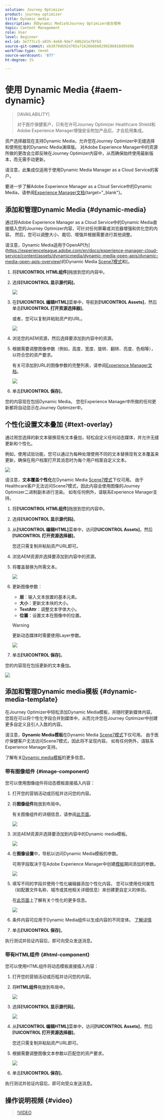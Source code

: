 ```yaml
---
solution: Journey Optimizer
product: journey optimizer
title: Dynamic media
description: 将Dynamic Media与Journey Optimizer结合使用
topic: Content Management
role: User
level: Beginner
exl-id: 3e777cc5-a935-4e68-9de7-60b241e78f63
source-git-commit: eb3879db92d765a71626b6b68299286818d9569b
workflow-type: tm+mt
source-wordcount: '877'
ht-degree: 1%

---
```


# 使用 Dynamic Media {#aem-dynamic}

>[!AVAILABILITY]
>
> 对于医疗保健客户，只有在许可Journey Optimizer Healthcare Shield和Adobe Experience Manager增强安全附加产品后，才会启用集成。

资产选择器现在支持Dynamic Media，允许您在Journey Optimizer中无缝选择和使用批准的Dynamic Media演绎版。 对Adobe Experience Manager中的资源所做的更改会立即反映在Journey Optimizer内容中，从而确保始终使用最新版本，而无需手动更新。

请注意，此集成仅适用于使用Dynamic Media Manager as a Cloud Service的客户。

要进一步了解Adobe Experience Manager as a Cloud Service中的Dynamic Media，请参阅[Experience Manager文档](https://experienceleague.adobe.com/en/docs/experience-manager-cloud-service/content/assets/dynamicmedia/dynamic-media){target="_blank"}。

## 添加和管理Dynamic Media {#dynamic-media}

通过将Adobe Experience Manager as a Cloud Service中的Dynamic Media直接插入您的Journey Optimizer内容，可针对任何屏幕或浏览器增强和优化您的内容。  然后，您可以调整大小、裁切、增强并根据需要进行其他调整。

请注意，Dynamic Media适用于OpenAPI为](https://experienceleague.adobe.com/en/docs/experience-manager-cloud-service/content/assets/dynamicmedia/dynamic-media-open-apis/dynamic-media-open-apis-overview)的Dynamic Media [Scene7模式](https://experienceleague.adobe.com/en/docs/experience-manager-65/content/assets/dynamic/config-dms7)和[。

1. 将&#x200B;**[!UICONTROL HTML组件]**&#x200B;拖放到您的内容中。

1. 选择&#x200B;**[!UICONTROL 显示源代码]**。

   ![](assets/dynamic-media-1.png)

1. 在&#x200B;**[!UICONTROL 编辑HTML]**&#x200B;菜单中，导航到&#x200B;**[!UICONTROL Assets]**，然后单击&#x200B;**[!UICONTROL 打开资源选择器]**。

   或者，您可以复制并粘贴资产的URL。

   ![](assets/dynamic-media-2.png)

1. 浏览您的AEM资源，然后选择要添加到内容中的资源。

1. 根据需要调整图像参数（例如，高度、宽度、旋转、翻转、亮度、色相等），以符合您的资产要求。

   有关可添加到URL的图像参数的完整列表，请参阅[Experience Manager文档](https://experienceleague.adobe.com/en/docs/dynamic-media-developer-resources/image-serving-api/image-serving-api/http-protocol-reference/command-reference/c-command-reference)。

   ![](assets/dynamic-media-3.png)

1. 单击&#x200B;**[!UICONTROL 保存]**。

您的内容现在包括Dynamic Media。 您在Experience Manager中所做的任何更新都将自动显示在Journey Optimizer中。

## 个性化设置文本叠加 {#text-overlay}

通过用您选择的新文本替换现有文本叠加，轻松自定义任何动态媒体，并允许无缝更新和个性化。

例如，使用试验功能，您可以通过为每种处理使用不同的文本替换现有文本覆盖来更新，确保在用户档案打开其消息时为每个用户档案自定义文本。

![](assets/dynamic-media-layout-1.png)

请注意，**文本覆盖个性化**&#x200B;在Dynamic Media [Scene7模式](https://experienceleague.adobe.com/en/docs/experience-manager-65/content/assets/dynamic/config-dms7)下仅可用。 由于Healthcare客户无法访问Scene7模式，因此内容会使用图像的Journey Optimizer二进制副本进行渲染。 如有任何例外，请联系Experience Manager支持。

1. 将&#x200B;**[!UICONTROL HTML组件]**&#x200B;拖放到您的内容中。

1. 选择&#x200B;**[!UICONTROL 显示源代码]**。

1. 从&#x200B;**[!UICONTROL 编辑HTML]**&#x200B;菜单中，访问&#x200B;**[!UICONTROL Assets]**，然后&#x200B;**[!UICONTROL 打开资源选择器]**。

   您还只需复制并粘贴资产URL即可。

1. 浏览AEM资源并选择要添加到内容中的资源。

1. 将覆盖替换为所需文本。

   ![](assets/do-not-localize/dynamic_media_layout.gif)

1. 更新图像参数：

   * **层**：输入文本放置的基本元素。
   * **大小**：更新文本块的大小。
   * **TextAttr**：调整文本字体大小。
   * **位置**：设置文本在图像中的位置。

   >[!WARNING]
   >
   >更新动态媒体时需要使用Layer参数。

   ![](assets/dynamic-media-layout-2.png)

1. 单击&#x200B;**[!UICONTROL 保存]**。

您的内容现在包括更新的文本叠加。

![](assets/dynamic-media-layout-3.png)

## 添加和管理Dynamic media模板 {#dynamic-media-template}

在Journey Optimizer中轻松添加Dynamic Media模板，并随时更新媒体内容。 您现在可以将个性化字段合并到媒体中，从而允许您在Journey Optimizer中创建更多自定义且引人入胜的内容。

请注意，**Dynamic Media模板**&#x200B;在Dynamic Media [Scene7模式](https://experienceleague.adobe.com/en/docs/experience-manager-65/content/assets/dynamic/config-dms7)下仅可用。 由于医疗保健客户无法访问Scene7模式，因此将不呈现内容。 如有任何例外，请联系Experience Manager支持。

了解有关[Dynamic media模板](https://experienceleague.adobe.com/en/docs/dynamic-media-classic/using/template-basics/quick-start-template-basics)的更多信息。

### 带有图像组件 {#image-component}

您可以使用图像组件将动态模板直接插入内容：

1. 打开您的营销活动或历程并访问您的内容。

1. 将&#x200B;**图像组件**&#x200B;拖放到布局中。

   有关图像组件的详细信息，请参阅[此页面](../email/content-components.md)。

   ![](assets/dynamic-media-template-1.png)

1. 浏览AEM资源并选择要添加到内容中的Dynamic media模板。

   ![](assets/dynamic-media-template-2.png)

1. 在&#x200B;**图像设置**&#x200B;中，导航以访问Dynamic Media模板的参数。

   可用字段取决于在Adobe Experience Manager中创建[模板](https://experienceleague.adobe.com/en/docs/dynamic-media-classic/using/template-basics/creating-template-parameters#creating_template_parameters)期间添加的参数。

   ![](assets/dynamic-media-template-3.png)

1. 填写不同的字段并使用个性化编辑器添加个性化内容。 您可以使用任何属性（如配置文件名称、城市或其他相关详细信息）来创建更自定义的体验。

   在[此页面](../personalization/personalize.md)上了解有关个性化的更多信息。

   ![](assets/do-not-localize/dynamic_media_template.gif)

1. 条件内容可应用于Dynamic Media组件以生成内容的不同变体。 [了解详情](../personalization/dynamic-content.md)

1. 单击&#x200B;**[!UICONTROL 保存]**。

执行测试并验证内容后，即可向受众发送消息。

### 带有HTML组件 {#html-component}

您可以使用HTML组件将动态模板直接插入内容：

1. 打开您的营销活动或历程并访问您的内容。

1. 将&#x200B;**HTML组件**&#x200B;拖放到布局中。

   ![](assets/dynamic-media-template-4.png)

1. 选择&#x200B;**[!UICONTROL 显示源代码]**。

   ![](assets/dynamic-media-template-5.png)

1. 从&#x200B;**[!UICONTROL 编辑HTML]**&#x200B;菜单中，访问&#x200B;**[!UICONTROL Assets]**，然后&#x200B;**[!UICONTROL 打开资源选择器]**。

   您还只需复制并粘贴资产URL即可。

1. 根据需要调整图像文本参数以匹配您的资产要求。

   ![](assets/do-not-localize/dynamic_media_template_html.gif)

1. 单击&#x200B;**[!UICONTROL 保存]**。

执行测试并验证内容后，即可向受众发送消息。

<!--
## Personalization with Text Overlay

Easily customize any dynamic media by replacing the existing text overlay with new text of your choice, allowing for seamless updates and personalization.

In this example, our goal is to update the existing text overlay by replacing it with a new validity date and adding a personalization block, ensuring it is customized for each profile when they open their messages.

1. Drag and drop an **[!UICONTROL HTML component]** into your content.

1. Select **[!UICONTROL Show the source code]**.

1. From the **[!UICONTROL Edit HTML]** menu, access **[!UICONTROL Assets]** then **[!UICONTROL Open asset selector]**.

    You can also simply copy and paste your assets URL.

1. Browse through your AEM assets and select the one you want to add to your content.

1. Replace the overlay with the desired text.

    Here we change the validity date from 31st December 2024 to the 1st July 2025.

1. Add the required personalization fields to your image.

1. Click **[!UICONTROL Save]**.

Your content now includes your updated text overlay and personalization.

## Add Dynamic media conditional content

Enable conditional content in your dynamic media to better target your audience and deliver a more personalized experience.

1. Drag and drop an **[!UICONTROL HTML component]** into your content.

1. Select **[!UICONTROL Show the source code]**.

1. From the **[!UICONTROL Edit HTML]** menu, access **[!UICONTROL Assets]** then **[!UICONTROL Open asset selector]**.

    You can also simply copy and paste your assets URL.

1. Browse through your AEM assets and select the one you want to add to your content.

1. Once your dynamic media is inserted to your content, select **[!UICONTROL Enable conditional]** content from your HTML component toolbar to create your different user experiences. 

1. From the Variant - 1, click **[!UICONTROL Select condition]** to fine tune your audience.

1. Choose your condition or create a new one if needed and click **[!UICONTROL Select]**.

    [Learn more about conditions](../personalization/create-conditions.md)

1. Select your **[!UICONTROL Component]** and access the **[!UICONTROL Settings]** menu.

1. In the **[!UICONTROL Custom Attributes]** menu, populate the Dynamic Media text and personalization fields to customize the content for your audience.

-->

## 操作说明视频 {#video}


>[!VIDEO](https://video.tv.adobe.com/v/3457695/?learn=on&enablevpops=&autoplay=true)

